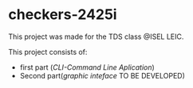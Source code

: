 # checkers-2425i

This project was made for the TDS class @ISEL LEIC.

This project consists of:
- first part (*CLI-Command Line Aplication*)
- Second part(*graphic inteface* TO BE DEVELOPED)
